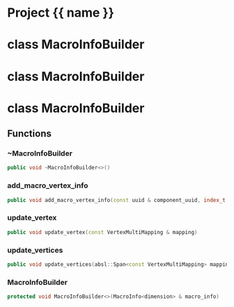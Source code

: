 <script setup>
import {useRoute} from 'vitepress'
const {path} = useRoute()
const tokens = path.split('/')
const words = tokens[2].split('-');
for (let i = 0; i < words.length; i++) {
    words[i] = words[i].charAt(0).toUpperCase() + words[i].slice(1);
    words[i] = words[i].replace('geode', 'Geode')
}
const name = words.join('-');
</script>
# Project {{ name }}

# class MacroInfoBuilder


# class MacroInfoBuilder


# class MacroInfoBuilder


## Functions

### ~MacroInfoBuilder

```cpp
public void ~MacroInfoBuilder<>()
```


### add_macro_vertex_info

```cpp
public void add_macro_vertex_info(const uuid & component_uuid, index_t macro_vertex_id, index_t background_mesh_vertex_id)
```


### update_vertex

```cpp
public void update_vertex(const VertexMultiMapping & mapping)
```


### update_vertices

```cpp
public void update_vertices(absl::Span<const VertexMultiMapping> mappings)
```


### MacroInfoBuilder

```cpp
protected void MacroInfoBuilder<>(MacroInfo<dimension> & macro_info)
```




